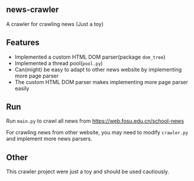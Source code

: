 ## news-crawler
A crawler for crawling news (Just a toy)

## Features
+ Implemented a custom HTML DOM parser(package `dom_tree`)
+ Implemented a thread pool(`pool.py`)
+ Can(might) be easy to adapt to other news website by implementing more page parser
+ The custom HTML DOM parser makes implementing more page parser easily

## Run
Run `main.py` to crawl all news from https://web.fosu.edu.cn/school-news

For crawling news from other website, you may need to modify `crawler.py` and implement more news parsers.

## Other
This crawler project were just a toy and should be used cautiously.
